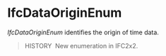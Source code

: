 IfcDataOriginEnum
=================

_IfcDataOriginEnum_ identifies the origin of time data.

> HISTORY&nbsp; New enumeration in IFC2x2.  
>
